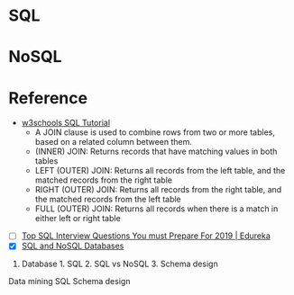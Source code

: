 # SQL
# NoSQL



# Reference
- [w3schools SQL Tutorial](https://www.w3schools.com/sql/)
  - A JOIN clause is used to combine rows from two or more tables, based on a related column between them.
  - (INNER) JOIN: Returns records that have matching values in both tables
  - LEFT (OUTER) JOIN: Returns all records from the left table, and the matched records from the right table
  - RIGHT (OUTER) JOIN: Returns all records from the right table, and the matched records from the left table
  - FULL (OUTER) JOIN: Returns all records when there is a match in either left or right table
- [ ] [Top SQL Interview Questions You must Prepare For 2019 | Edureka
](https://www.edureka.co/blog/interview-questions/sql-interview-questions/)
- [x] [SQL and NoSQL Databases](https://github.com/UWCoffeeNCode/resources/wiki/SQL-and-NoSQL-Databases) 

1. Database
        1. SQL 
        2. SQL vs NoSQL
        3. Schema design

Data mining 
	SQL
	Schema design